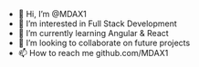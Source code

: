 - 👋 Hi, I’m @MDAX1
- 👀 I’m interested in Full Stack Development
- 🌱 I’m currently learning Angular & React
- 💞️ I’m looking to collaborate on future projects
- 📫 How to reach me github.com/MDAX1

<!---
MDAX1/MDAX1 is a ✨ special ✨ repository because its `README.md` (this file) appears on your GitHub profile.
You can click the Preview link to take a look at your changes.
--->
